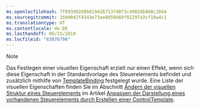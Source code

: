 ```yaml
---
ms.openlocfilehash: 7f093d9268b619426713f4073c4982db808c10d4
ms.sourcegitcommit: 1bb00d2f4343e73ae8d58668f02297a3cf10a4c1
ms.translationtype: HT
ms.contentlocale: de-DE
ms.lasthandoff: 06/15/2019
ms.locfileid: "63876796"
---
```

> [!NOTE]
>  Das Festlegen einer visuellen Eigenschaft erzielt nur einen Effekt, wenn sich diese Eigenschaft in der Standardvorlage des Steuerelements befindet und zusätzlich mithilfe von [TemplateBinding](~/docs/framework/wpf/advanced/templatebinding-markup-extension.md) festgelegt wurde. Eine Liste der visuellen Eigenschaften finden Sie im Abschnitt [Ändern der visuellen Struktur eines Steuerelements](~/docs/framework/wpf/controls/customizing-the-appearance-of-an-existing-control.md#changing-the-visual-structure-of-a-control) im Artikel [Anpassen der Darstellung eines vorhandenen Steuerelements durch Erstellen einer ControlTemplate](~/docs/framework/wpf/controls/customizing-the-appearance-of-an-existing-control.md).
  
